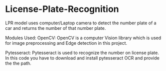 # License-Plate-Recognition

LPR model uses computer/Laptop camera to detect the number plate of a car and returns the number of that number plate.


Modules Used:
OpenCV:
OpenCV is a computer Vision library which is used for image preprocessing and Edge detection in this project.

Pytesseract:
Pytesseract is used to recognize the number on license plate.
In this code you have to download and install pytesseract OCR and provide the the path.
